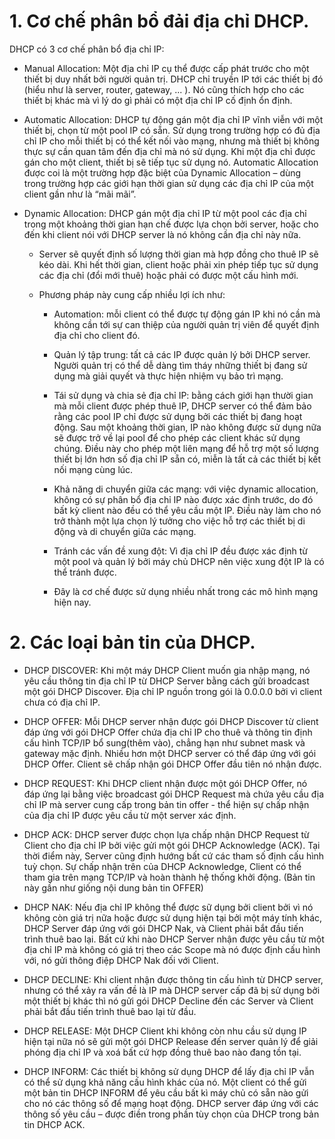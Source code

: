 # 1. Cơ chế phân bổ đải địa chỉ DHCP.
DHCP có 3 cơ chế phân bổ  địa chỉ IP:

- Manual Allocation: Một địa chỉ IP cụ thể được cấp phát trước cho một thiết bị duy nhất bởi người quản trị. DHCP chỉ truyền IP tới các thiết bị đó (hiểu như là server, router, gateway, ... ). Nó cũng thích hợp cho các thiết bị khác mà vì lý do gì phải có một địa chỉ IP cố định ổn định.

- Automatic Allocation: DHCP tự động gán một địa chỉ IP vĩnh viễn với một thiết bị, chọn từ một pool IP có sẵn. Sử dụng trong trường hợp có đủ địa chỉ IP cho mỗi thiết bị có thể kết nối vào mạng, nhưng mà thiết bị không thực sự cần quan tâm đến địa chỉ mà nó sử dụng. Khi một địa chỉ được gán cho một client, thiết bị sẽ tiếp tục sử dụng nó. Automatic Allocation được coi là một trường hợp đặc biệt của Dynamic Allocation – dùng trong trường hợp các giới hạn thời gian sử dụng các địa chỉ IP của một client gần như là “mãi mãi”.

- Dynamic Allocation: DHCP gán một địa chỉ IP từ một pool các địa chỉ trong một khoảng thời gian hạn chế được lựa chọn bởi server, hoặc cho đến khi client nói với DHCP server là nó không cần địa chỉ này nữa.

    - Server sẽ quyết định số lượng thời gian mà hợp đồng cho thuê IP sẽ kéo dài. Khi hết thời gian, client hoặc phải xin phép tiếp tục sử dụng các địa chỉ (đổi mới thuê) hoặc phải có được một cấu hình mới.

    - Phương pháp này cung cấp nhiều lợi ích như:

        - Automation: mỗi client có thể được tự động gán IP khi nó cần mà không cần tới sự can thiệp của người quản trị viên để quyết định địa chỉ cho client đó.

        - Quản lý tập trung: tất cả các IP được quản lý bởi DHCP server. Người quản trị có thể dễ dàng tìm tháy những thiết bị đang sử dụng mà giải quyết và thực hiện nhiệm vụ bảo trì mạng.

        - Tái sử dụng và chia sẻ địa chỉ IP: bằng cách giới hạn thười gian mà mỗi client được phép thuê IP, DHCP server có thể đảm bảo rằng các pool IP chỉ được sử dụng bởi các thiết bị đang hoạt động. Sau một khoảng thời gian, IP nào không được sử dụng nữa sẽ được trở về lại pool để cho phép các client khác sử dụng chúng. Điều này cho phép một liên mạng để hỗ trợ một số lượng thiết bị lớn hơn số địa chỉ IP sẵn có, miễn là tất cả các thiết bị kết nối mạng cùng lúc.

        - Khả năng di chuyển giữa các mạng: với việc dynamic allocation, không có sự phân bổ địa chỉ IP nào được xác định trước, do đó bất kỳ client nào đều có thể yêu cầu một IP. Điều này làm cho nó trở thành một lựa chọn lý tưởng cho việc hỗ trợ các thiết bị di động và di chuyển giữa các mạng.

        - Tránh các vấn đề xung đột: Vì địa chỉ IP đều được xác định từ một pool và quản lý bởi máy chủ DHCP nên việc xung đột IP là có thể tránh được.

        - Đây là cơ chế được sử dụng nhiều nhất trong các mô hình mạng hiện nay.

# 2. Các loại bản tin của DHCP.

- DHCP DISCOVER: Khi một máy DHCP Client muốn gia nhập mạng, nó yêu cầu thông tin địa chỉ IP từ DHCP Server bằng cách gửi broadcast một gói DHCP Discover. Địa chỉ IP nguồn trong gói là 0.0.0.0 bởi vì client chưa có địa chỉ IP.

- DHCP OFFER: Mỗi DHCP server nhận được gói DHCP Discover từ client đáp ứng với gói DHCP Offer chứa địa chỉ IP cho thuê và thông tin định cấu hình TCP/IP bổ sung(thêm vào), chẳng hạn như subnet mask và gateway mặc định. Nhiều hơn một DHCP server có thể đáp ứng với gói DHCP Offer. Client sẽ chấp nhận gói DHCP Offer đầu tiên nó nhận được.

- DHCP REQUEST: Khi DHCP client nhận được một gói DHCP Offer, nó đáp ứng lại bằng việc broadcast gói DHCP Request mà chứa yêu cầu địa chỉ IP mà server cung cấp trong bản tin offer - thể hiện sự chấp nhận của địa chỉ IP được yêu cầu từ một server xác định.

- DHCP ACK: DHCP server được chọn lựa chấp nhận DHCP Request từ Client cho địa chỉ IP bởi việc gửi một gói DHCP Acknowledge (ACK). Tại thời điểm này, Server cũng định hướng bất cứ các tham số định cấu hình tuỳ chọn. Sự chấp nhận trên của DHCP Acknowledge, Client có thể tham gia trên mạng TCP/IP và hoàn thành hệ thống khởi động. (Bản tin này gần như giống nội dung bản tin OFFER)

- DHCP NAK: Nếu địa chỉ IP không thể được sữ dụng bởi client bởi vì nó không còn giá trị nữa hoặc được sử dụng hiện tại bởi một máy tính khác, DHCP Server đáp ứng với gói DHCP Nak, và Client phải bắt đầu tiến trình thuê bao lại. Bất cứ khi nào DHCP Server nhận được yêu cầu từ một địa chỉ IP mà không có giá trị theo các Scope mà nó được định cấu hình với, nó gửi thông điệp DHCP Nak đối với Client.

- DHCP DECLINE: Khi client nhận được thông tin cấu hình từ DHCP server, nhưng có thể xảy ra vấn đề là IP mà DHCP server cấp đã bị sử dụng bởi một thiết bị khác thì nó gửi gói DHCP Decline đến các Server và Client phải bắt đầu tiến trình thuê bao lại từ đầu.

- DHCP RELEASE: Một DHCP Client khi không còn nhu cầu sử dụng IP hiện tại nữa nó sẽ gửi một gói DHCP Release đến server quản lý để giải phóng địa chỉ IP và xoá bất cứ hợp đồng thuê bao nào đang tồn tại.

- DHCP INFORM: Các thiết bị không sử dụng DHCP để lấy địa chỉ IP vẫn có thể sử dụng khả năng cấu hình khác của nó. Một client có thể gửi một bản tin DHCP INFORM để yêu cầu bất kì máy chủ có sẵn nào gửi cho nó các thông số để mạng hoạt động. DHCP server đáp ứng với các thông số yêu cầu – được điền trong phần tùy chọn của DHCP trong bản tin DHCP ACK.